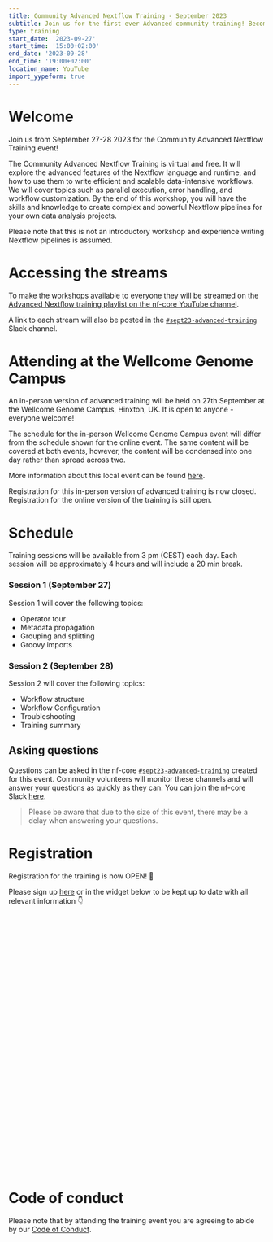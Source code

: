 ```yaml
---
title: Community Advanced Nextflow Training - September 2023
subtitle: Join us for the first ever Advanced community training! Become a Nextflow expert!
type: training
start_date: '2023-09-27'
start_time: '15:00+02:00'
end_date: '2023-09-28'
end_time: '19:00+02:00'
location_name: YouTube
import_yypeform: true
---
```


# Welcome

Join us from September 27-28 2023 for the Community Advanced Nextflow Training event!

The Community Advanced Nextflow Training is virtual and free. It will explore the advanced features of the Nextflow language and runtime, and how to use them to write efficient and scalable data-intensive workflows. We will cover topics such as parallel execution, error handling, and workflow customization. By the end of this workshop, you will have the skills and knowledge to create complex and powerful Nextflow pipelines for your own data analysis projects.

Please note that this is not an introductory workshop and experience writing Nextflow pipelines is assumed.

# Accessing the streams

To make the workshops available to everyone they will be streamed on the [Advanced Nextflow training playlist on the nf-core YouTube channel](https://www.youtube.com/playlist?list=PL3xpfTVZLcNhPoEl8cT15MdIBfX9kFJCj).

A link to each stream will also be posted in the [`#sept23-advanced-training`](https://nfcore.slack.com/archives/C05U1A096EQ) Slack channel.

# Attending at the Wellcome Genome Campus

An in-person version of advanced training will be held on 27th September at the Wellcome Genome Campus, Hinxton, UK. It is open to anyone - everyone welcome!

The schedule for the in-person Wellcome Genome Campus event will differ from the schedule shown for the online event. The same content will be covered at both events, however, the content will be condensed into one day rather than spread across two.

More information about this local event can be found [here](/events/2023/training-sept-2023/wgc).

Registration for this in-person version of advanced training is now closed. Registration for the online version of the training is still open.

# Schedule

Training sessions will be available from 3 pm (CEST) each day. Each session will be approximately 4 hours and will include a 20 min break.

### Session 1 (September 27)

Session 1 will cover the following topics:

- Operator tour
- Metadata propagation
- Grouping and splitting
- Groovy imports

### Session 2 (September 28)

Session 2 will cover the following topics:

- Workflow structure
- Workflow Configuration
- Troubleshooting
- Training summary

## Asking questions

Questions can be asked in the nf-core [`#sept23-advanced-training`](https://nfcore.slack.com/archives/C05U1A096EQ) created for this event. Community volunteers will monitor these channels and will answer your questions as quickly as they can. You can join the nf-core Slack [here](https://nf-co.re/join/slack).

> Please be aware that due to the size of this event, there may be a delay when answering your questions.

# Registration

Registration for the training is now OPEN! 🎉

Please sign up [here](https://form.typeform.com/to/gFMjNQzt) or in the widget below to be kept up to date with all relevant information 👇

<div data-tf-widget="gFMjNQzt" style="width:100%;height:500px;color:#FFFFFF;"></div>

# Code of conduct

Please note that by attending the training event you are agreeing to abide by our [Code of Conduct](https://nf-co.re/code_of_conduct).
